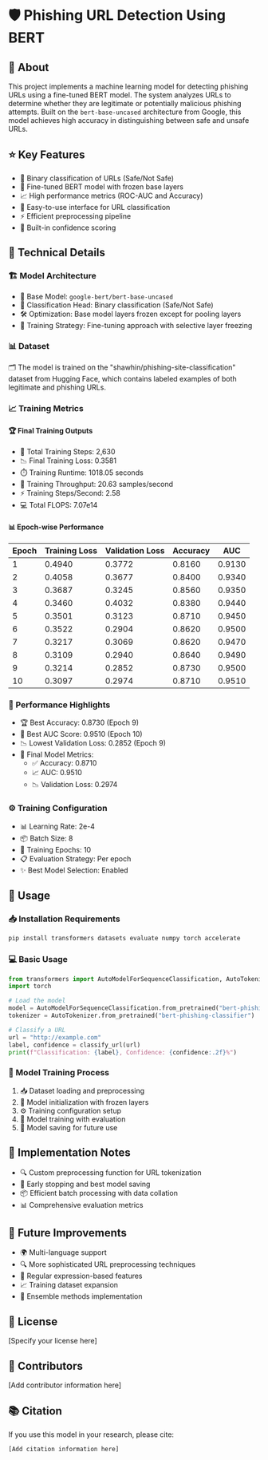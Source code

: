 # 🛡️ Phishing URL Detection Using BERT

## 🎯 About
This project implements a machine learning model for detecting phishing URLs using a fine-tuned BERT model. The system analyzes URLs to determine whether they are legitimate or potentially malicious phishing attempts. Built on the `bert-base-uncased` architecture from Google, this model achieves high accuracy in distinguishing between safe and unsafe URLs.

## ⭐ Key Features
- 🎯 Binary classification of URLs (Safe/Not Safe)
- 🤖 Fine-tuned BERT model with frozen base layers
- 📈 High performance metrics (ROC-AUC and Accuracy)
- 🔌 Easy-to-use interface for URL classification
- ⚡ Efficient preprocessing pipeline
- 💪 Built-in confidence scoring

## 🔧 Technical Details

### 🏗️ Model Architecture
- 🔮 Base Model: `google-bert/bert-base-uncased`
- 🎯 Classification Head: Binary classification (Safe/Not Safe)
- 🛠️ Optimization: Base model layers frozen except for pooling layers
- 📝 Training Strategy: Fine-tuning approach with selective layer freezing

### 📊 Dataset
🗂️ The model is trained on the "shawhin/phishing-site-classification" dataset from Hugging Face, which contains labeled examples of both legitimate and phishing URLs.

### 📈 Training Metrics
#### 🏆 Final Training Outputs
- 🔄 Total Training Steps: 2,630
- 📉 Final Training Loss: 0.3581
- ⏱️ Training Runtime: 1018.05 seconds
- 🚀 Training Throughput: 20.63 samples/second
- ⚡ Training Steps/Second: 2.58
- 💻 Total FLOPS: 7.07e14

#### 📊 Epoch-wise Performance
| Epoch | Training Loss | Validation Loss | Accuracy | AUC     |
|-------|---------------|-----------------|----------|---------|
| 1     | 0.4940       | 0.3772          | 0.8160   | 0.9130  |
| 2     | 0.4058       | 0.3677          | 0.8400   | 0.9340  |
| 3     | 0.3687       | 0.3245          | 0.8560   | 0.9350  |
| 4     | 0.3460       | 0.4032          | 0.8380   | 0.9440  |
| 5     | 0.3501       | 0.3123          | 0.8710   | 0.9450  |
| 6     | 0.3522       | 0.2904          | 0.8620   | 0.9500  |
| 7     | 0.3217       | 0.3069          | 0.8620   | 0.9470  |
| 8     | 0.3109       | 0.2940          | 0.8640   | 0.9490  |
| 9     | 0.3214       | 0.2852          | 0.8730   | 0.9500  |
| 10    | 0.3097       | 0.2974          | 0.8710   | 0.9510  |

### 🎯 Performance Highlights
- 🏆 Best Accuracy: 0.8730 (Epoch 9)
- 🌟 Best AUC Score: 0.9510 (Epoch 10)
- 📉 Lowest Validation Loss: 0.2852 (Epoch 9)
- 🎯 Final Model Metrics:
  - ✅ Accuracy: 0.8710
  - 📈 AUC: 0.9510
  - 📉 Validation Loss: 0.2974

### ⚙️ Training Configuration
- 📊 Learning Rate: 2e-4
- 📦 Batch Size: 8
- 🔄 Training Epochs: 10
- 📋 Evaluation Strategy: Per epoch
- ✨ Best Model Selection: Enabled

## 🚀 Usage

### 📥 Installation Requirements
```bash
pip install transformers datasets evaluate numpy torch accelerate
```

### 💻 Basic Usage
```python
from transformers import AutoModelForSequenceClassification, AutoTokenizer
import torch

# Load the model
model = AutoModelForSequenceClassification.from_pretrained("bert-phishing-classifier")
tokenizer = AutoTokenizer.from_pretrained("bert-phishing-classifier")

# Classify a URL
url = "http://example.com"
label, confidence = classify_url(url)
print(f"Classification: {label}, Confidence: {confidence:.2f}%")
```

### 🔄 Model Training Process
1. 📥 Dataset loading and preprocessing
2. 🎯 Model initialization with frozen layers
3. ⚙️ Training configuration setup
4. 🏃 Model training with evaluation
5. 💾 Model saving for future use

## 📝 Implementation Notes
- 🔍 Custom preprocessing function for URL tokenization
- 🛑 Early stopping and best model saving
- 📦 Efficient batch processing with data collation
- 📊 Comprehensive evaluation metrics

## 🚀 Future Improvements
- 🌍 Multi-language support
- 🔍 More sophisticated URL preprocessing techniques
- 🎯 Regular expression-based features
- 📈 Training dataset expansion
- 🤝 Ensemble methods implementation

## 📜 License
[Specify your license here]

## 👥 Contributors
[Add contributor information here]

## 📚 Citation
If you use this model in your research, please cite:
```
[Add citation information here]
```